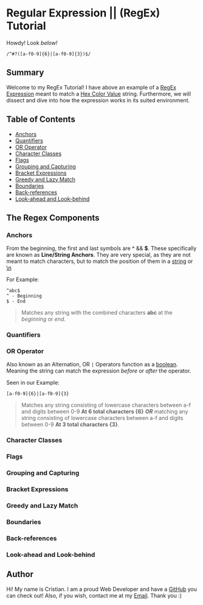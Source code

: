 # Regular Expression || (RegEx) Tutorial

Howdy! Look _below!_

```
/^#?([a-f0-9]{6}|[a-f0-9]{3})$/
```

## Summary

Welcome to my RegEx Tutorial! I have above an example of a [RegEx Expression](https://developer.mozilla.org/en-US/docs/Web/JavaScript/Guide/Regular_Expressions) meant to match a [Hex Color Value](https://htmlcolorcodes.com/) string. Furthermore, we will dissect and dive into how the expression works in its suited environment.

## Table of Contents

- [Anchors](#anchors)
- [Quantifiers](#quantifiers)
- [OR Operator](#or-operator)
- [Character Classes](#character-classes)
- [Flags](#flags)
- [Grouping and Capturing](#grouping-and-capturing)
- [Bracket Expressions](#bracket-expressions)
- [Greedy and Lazy Match](#greedy-and-lazy-match)
- [Boundaries](#boundaries)
- [Back-references](#back-references)
- [Look-ahead and Look-behind](#look-ahead-and-look-behind)

## The Regex Components

### Anchors

From the beginning, the first and last symbols are **^** && **$**. These specifically are known as **Line/String Anchors**. They are very special, as they are not meant to match characters, but to match the position of them in a [string](https://developer.mozilla.org/en-US/docs/Web/JavaScript/Reference/Global_Objects/String) or [\n](https://forum.freecodecamp.org/t/how-to-add-new-line-in-string/17763)

For Example:
```
^abc$
^ - Beginning
$ - End
```
> Matches any string with the combined characters **abc** at the _beginning_ or _end_. 

### Quantifiers



### OR Operator

Also known as an Alternation, OR ```|``` Operators function as a [boolean](https://developer.mozilla.org/en-US/docs/Web/JavaScript/Reference/Global_Objects/Boolean). Meaning the string can match the expression _before_ or _after_ the operator.

Seen in our Example:
```
[a-f0-9]{6}|[a-f0-9]{3}
```
> Matches any string consisting of lowercase characters between a-f and digits between 0-9 **At 6 total characters {6}** **_OR_** matching any string consisting of lowercase characters between a-f and digits between 0-9 **At 3 total characters {3}**.

### Character Classes


### Flags

### Grouping and Capturing

### Bracket Expressions

### Greedy and Lazy Match

### Boundaries

### Back-references

### Look-ahead and Look-behind

## Author

Hi! My name is Cristian. I am a proud Web Developer and have a [GitHub](https://github.com/WoodwindCDT) you can check out! Also, if you wish, contact me at my [Email](mailto:woodwind.turbeville@gmail.com). Thank you :)